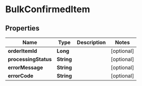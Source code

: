 
# BulkConfirmedItem

## Properties
Name | Type | Description | Notes
------------ | ------------- | ------------- | -------------
**orderItemId** | **Long** |  |  [optional]
**processingStatus** | **String** |  |  [optional]
**errorMessage** | **String** |  |  [optional]
**errorCode** | **String** |  |  [optional]



